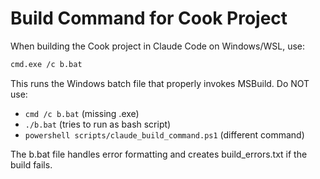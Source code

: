 # Build Command for Cook Project

When building the Cook project in Claude Code on Windows/WSL, use:

```bash
cmd.exe /c b.bat
```

This runs the Windows batch file that properly invokes MSBuild. Do NOT use:
- `cmd /c b.bat` (missing .exe)
- `./b.bat` (tries to run as bash script)
- `powershell scripts/claude_build_command.ps1` (different command)

The b.bat file handles error formatting and creates build_errors.txt if the build fails.